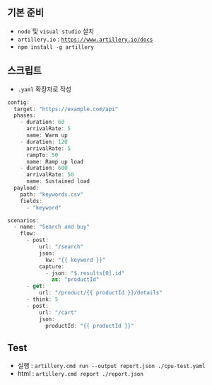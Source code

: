 ## 기본 준비

- `node` 및 `visual studio` 설치
- `artillery.io` : [`https://www.artillery.io/docs`](https://www.artillery.io/docs)
- `npm install -g artillery`

## 스크립트

- `.yaml` 확장자로 작성

```jsx
config:
  target: "https://example.com/api"
  phases:
    - duration: 60
      arrivalRate: 5
      name: Warm up
    - duration: 120
      arrivalRate: 5
      rampTo: 50
      name: Ramp up load
    - duration: 600
      arrivalRate: 50
      name: Sustained load
  payload:
    path: "keywords.csv"
    fields:
      - "keyword"

scenarios:
  - name: "Search and buy"
    flow:
      - post:
          url: "/search"
          json:
            kw: "{{ keyword }}"
          capture:
            - json: "$.results[0].id"
              as: "productId"
      - get:
          url: "/product/{{ productId }}/details"
      - think: 5
      - post:
          url: "/cart"
          json:
            productId: "{{ productId }}"
```

## Test

- 실행 :  `artillery.cmd run --output report.json ./cpu-test.yaml`
- html : `artillery.cmd report ./report.json`